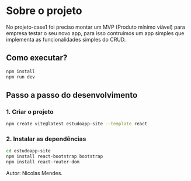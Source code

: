 # Sobre o projeto
No projeto-case1 foi preciso montar um MVP (Produto mínimo viável) para empresa testar o seu novo app, para isso contruimos um app simples que implementa as funcionalidades simples do CRUD.

## Como executar?
```bash
npm install
npm run dev
```

## Passo a passo do desenvolvimento

### 1. Criar o projeto

```bash
npm create vite@latest estudoapp-site --template react
```

### 2. Instalar as dependências

```bash
cd estudoapp-site
npm install react-bootstrap bootstrap
npm install react-router-dom
```
Autor: Nicolas Mendes.
